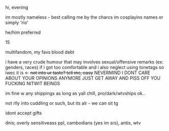 hi, evening

im mostly nameless - best calling me by the charcs im cosplayins names or simply 'rio'

he/him preferred

15

multifandom, my favs blood debt

i have a very crude humour that may involves sexual/offensive remarks (ex: genders, races) if i got too comfortable and i also neglect using tonetags so iwec it is <- ~~not into ur taste? tell me, easy~~ NEVERMIND I DONT CARE ABOUT YOUR OPINIONS ANYMORE JUST GET AWAY AND PISS OFF YOU FUCKING NITWIT BEINGS

im fine w any shippings as long as yall chill, pro/dark/wtvships ok..

not rlly into cuddling or such, but its alr - we can sit tg

idont accept gifts

dnis; overly sensitiveass ppl, cambodians (yes im srs), antis, wtv
